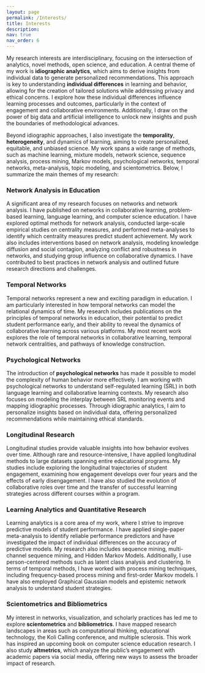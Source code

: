```yaml
---
layout: page
permalink: /Interests/
title: Interests
description:
nav: true
nav_order: 6
---
```


My research interests are interdisciplinary, focusing on the intersection of analytics, novel methods, open science, and education. A central theme of my work is **idiographic analytics**, which aims to derive insights from individual data to generate personalized recommendations. This approach is key to understanding **individual differences** in learning and behavior, allowing for the creation of tailored solutions while addressing privacy and ethical concerns. I explore how these individual differences influence learning processes and outcomes, particularly in the context of engagement and collaborative environments. Additionally, I draw on the power of big data and artificial intelligence to unlock new insights and push the boundaries of methodological advances.

Beyond idiographic approaches, I also investigate the **temporality**, **heterogeneity**, and dynamics of learning, aiming to create personalized, equitable, and unbiased science. My work spans a wide range of methods, such as machine learning, mixture models, network science, sequence analysis, process mining, Markov models, psychological networks, temporal networks, meta-analysis, topic modeling, and scientometrics. Below, I summarize the main themes of my research:

### Network Analysis in Education
A significant area of my research focuses on networks and network analysis. I have published on networks in collaborative learning, problem-based learning, language learning, and computer science education. I have explored optimal methods for network analysis, conducted large-scale empirical studies on centrality measures, and performed meta-analyses to identify which centrality measures predict student achievement. My work also includes interventions based on network analysis, modeling knowledge diffusion and social contagion, analyzing conflict and robustness in networks, and studying group influence on collaborative dynamics. I have contributed to best practices in network analysis and outlined future research directions and challenges.

### Temporal Networks
Temporal networks represent a new and exciting paradigm in education. I am particularly interested in how temporal networks can model the relational dynamics of time. My research includes publications on the principles of temporal networks in education, their potential to predict student performance early, and their ability to reveal the dynamics of collaborative learning across various platforms. My most recent work explores the role of temporal networks in collaborative learning, temporal network centralities, and pathways of knowledge construction.

### Psychological Networks
The introduction of **psychological networks** has made it possible to model the complexity of human behavior more effectively. I am working with psychological networks to understand self-regulated learning (SRL) in both language learning and collaborative learning contexts. My research also focuses on modeling the interplay between SRL monitoring events and mapping idiographic processes. Through idiographic analytics, I aim to personalize insights based on individual data, offering personalized recommendations while maintaining ethical standards.

### Longitudinal Research
Longitudinal studies provide valuable insights into how behavior evolves over time. Although rare and resource-intensive, I have applied longitudinal methods to large datasets spanning entire educational programs. My studies include exploring the longitudinal trajectories of student engagement, examining how engagement develops over four years and the effects of early disengagement. I have also studied the evolution of collaborative roles over time and the transfer of successful learning strategies across different courses within a program.

### Learning Analytics and Quantitative Research
Learning analytics is a core area of my work, where I strive to improve predictive models of student performance. I have applied single-paper meta-analysis to identify reliable performance predictors and have investigated the impact of individual differences on the accuracy of predictive models. My research also includes sequence mining, multi-channel sequence mining, and Hidden Markov Models. Additionally, I use person-centered methods such as latent class analysis and clustering. In terms of temporal methods, I have worked with process mining techniques, including frequency-based process mining and first-order Markov models. I have also employed Graphical Gaussian models and epistemic network analysis to understand student strategies.

### Scientometrics and Bibliometrics
My interest in networks, visualization, and scholarly practices has led me to explore **scientometrics** and **bibliometrics**. I have mapped research landscapes in areas such as computational thinking, educational technology, the Koli Calling conference, and multiple sclerosis. This work has inspired an upcoming book on computer science education research. I also study **altmetrics**, which analyze the public’s engagement with academic papers via social media, offering new ways to assess the broader impact of research.
